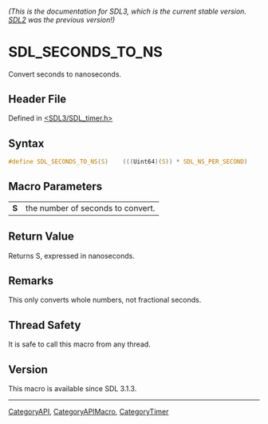 ###### (This is the documentation for SDL3, which is the current stable version. [SDL2](https://wiki.libsdl.org/SDL2/) was the previous version!)
# SDL_SECONDS_TO_NS

Convert seconds to nanoseconds.

## Header File

Defined in [<SDL3/SDL_timer.h>](https://github.com/libsdl-org/SDL/blob/main/include/SDL3/SDL_timer.h)

## Syntax

```c
#define SDL_SECONDS_TO_NS(S)    (((Uint64)(S)) * SDL_NS_PER_SECOND)
```

## Macro Parameters

|       |                                   |
| ----- | --------------------------------- |
| **S** | the number of seconds to convert. |

## Return Value

Returns S, expressed in nanoseconds.

## Remarks

This only converts whole numbers, not fractional seconds.

## Thread Safety

It is safe to call this macro from any thread.

## Version

This macro is available since SDL 3.1.3.

----
[CategoryAPI](CategoryAPI), [CategoryAPIMacro](CategoryAPIMacro), [CategoryTimer](CategoryTimer)

